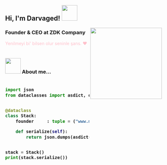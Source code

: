 <h2> Hi, I'm Darvaged! <img src="https://media.giphy.com/media/l1J9rgKXAD9BpO1sk/giphy.gif" width="50"></h2>
<img align='right' src="https://i.hizliresim.com/5nbpber.jpg" width="230">

### Founder & CEO at ZDK Company
<font color="pink">Yenilmeyi bi' bilsen olur seninle şans. </em> :heart: </font>
#



### <img src="https://media.giphy.com/media/l1J9w5fqmQ3qEBOdW/giphy.gif" width="50"> About me...  

<h3>
    
```python
​
import json
from dataclasses import asdict, dataclass


@dataclass
class Stack:
    founder     : tuple = ("www.moonbd.online")

    def serialize(self):
        return json.dumps(asdict(self), indent=1)


stack = Stack()
print(stack.serialize())
​
```
</h3>

